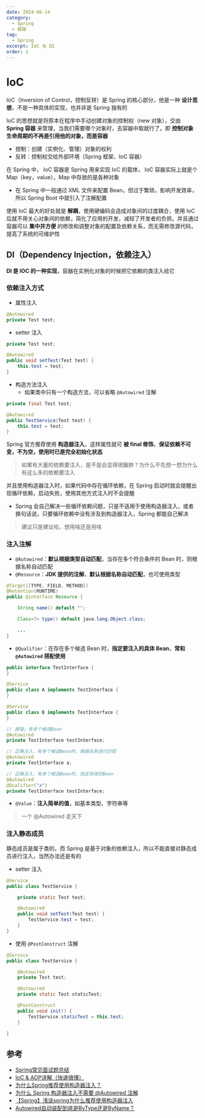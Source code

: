 ```yaml
---
date: 2024-06-14
category:
  - Spring
  - 框架
tag:
  - Spring
excerpt: IoC 与 DI
order: 2
---
```


# IoC

IoC（Inversion of Control，控制反转）是 Spring 的核心部分，他是一种 **设计思想**，不是一种具体的实现，也并非是 Spring 独有的

IoC 的思想就是将原本在程序中手动创建对象的控制权（new 对象），交由 **Spring 容器** 来管理，当我们需要哪个对象时，去容器中取就行了。即 **控制对象生命周期的不再是引用他的对象，而是容器**

- 控制：创建（实例化、管理）对象的权利
- 反转：控制权交给外部环境（Spring 框架、IoC 容器）

在 Spring 中， IoC 容器是 Spring 用来实现 IoC 的载体， IoC 容器实际上就是个 Map（key，value），Map 中存放的是各种对象

- 在 Spring 中一般通过 XML 文件来配置 Bean，但过于繁琐，影响开发效率，所以 Spring Boot 中就引入了注解配置

使用 IoC 最大的好处就是 **解耦**，使用硬编码会造成对象间的过度耦合，使用 IoC 后就不用关心对象间的依赖，简化了应用的开发，减轻了开发者的负担。并且通过容器可以 **集中并方便** 的修改和调整对象的配置及依赖关系，而无需修改源代码，提高了系统的可维护性

## DI（Dependency Injection，依赖注入）

**DI 是 IOC 的一种实现**，容器在实例化对象的时候把它依赖的类注入给它

### 依赖注入方式

- 属性注入

```java
@Autowired
private Test test;
```

- setter 注入

```java
private Test test;

@Autowired
public void setTest(Test test) {
    this.test = test;
}
```

- 构造方法注入
  - 如果类中只有一个构造方法，可以省略 `@Autowired` 注解

```java
private final Test test;

@Autowired
public TestService(Test test) {
    this.test = test;
}
```

Spring 官方推荐使用 **构造器注入**，这样属性就可 **被 final 修饰**，**保证依赖不可变，不为空，使用时已是完全初始化状态**

> 如果有大量的依赖要注入，是不是会显得很臃肿？为什么不先想一想为什么有这么多的依赖要注入

并且使用构造器注入时，如果代码中存在循环依赖，在 Spring 启动时就会提醒出现循环依赖，启动失败，使用其他方式注入时不会提醒

- Spring 会自己解决一些循环依赖问题，只是不适用于使用构造器注入，或者换句话说，只要循环依赖中没有涉及到构造器注入，Spring 都能自己解决

> 建议只是建议哈，想用啥还是用啥

### 注入注解

- `@Autowired`：**默认根据类型自动匹配**，当存在多个符合条件的 Bean 时，则根据名称自动匹配
- `@Resource`：**JDK 提供的注解**，**默认根据名称自动匹配**，也可使用类型

```java
@Target({TYPE, FIELD, METHOD})
@Retention(RUNTIME)
public @interface Resource {

    String name() default "";

    Class<?> type() default java.lang.Object.class;

    ...
}
```

- `@Qualifier`：在存在多个候选 Bean 时，**指定要注入的具体 Bean**，**常和 `@Autowired` 搭配使用**

```java
public interface TestInterface {
}

@Service
public class A implements TestInterface {
}

@Service
public class B implements TestInterface {
}
```

```java
// 报错，有多个候选Bean
@Autowired
private TestInterface testInterface;

// 正确注入，有多个候选Bean时，根据名称进行匹配
@Autowired
private TestInterface a;

// 正确注入，有多个候选Bean时，指定具体的Bean
@Autowired
@Qualifier("a")
private TestInterface testInterface;
```

- `@Value`：**注入简单的值**，如基本类型、字符串等

> 一个 @Autowired 走天下

### 注入静态成员

静态成员是属于类的，而 Spring 是基于对象的依赖注入，所以不能直接对静态成员进行注入，当然办法还是有的

- setter 注入

```java
@Service
public class TestService {

    private static Test test;

    @Autowired
    public void setTest(Test test) {
        TestService.test = test;
    }
}
```

- 使用 `@PostConstruct` 注解

```java
@Service
public class TestService {

    @Autowired
    private Test test;

    @Autowired
    private static Test staticTest;

    @PostConstruct
    public void init() {
        TestService.staticTest = this.test;
    }

}
```

## 参考

- [Spring常见面试题总结](https://javaguide.cn/system-design/framework/spring/spring-knowledge-and-questions-summary.html)
- [IoC & AOP详解（快速搞懂）](https://javaguide.cn/system-design/framework/spring/ioc-and-aop.html)
- [为什么Spring推荐使用构造器注入？](https://www.cnblogs.com/WWWHHHJJJBlog/p/17896605.html)
- [为什么 Spring 构造器注入不需要 @Autowired 注解](https://www.cnblogs.com/changtong1819/p/15621965.html)
- [【Spring】浅谈spring为什么推荐使用构造器注入](https://www.cnblogs.com/joemsu/p/7688307.html)
- [Autowired自动装配到底是ByType还是ByName？](https://blog.csdn.net/m0_46472175/article/details/106770325)
